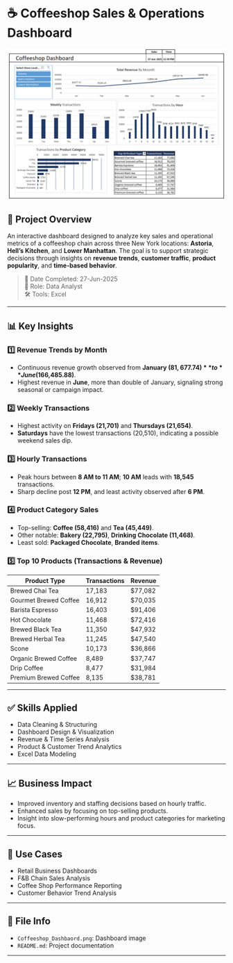# ☕ Coffeeshop Sales & Operations Dashboard

![Coffeeshop Dashboard](./Coffeeshop_Dashbaord.png)

## 📌 Project Overview
An interactive dashboard designed to analyze key sales and operational metrics of a coffeeshop chain across three New York locations: **Astoria**, **Hell’s Kitchen**, and **Lower Manhattan**. The goal is to support strategic decisions through insights on **revenue trends**, **customer traffic**, **product popularity**, and **time-based behavior**.

> 📅 Date Completed: 27-Jun-2025  
> 💼 Role: Data Analyst  
> 🛠 Tools: Excel 

---

## 📊 Key Insights

### 1️⃣ Revenue Trends by Month
- Continuous revenue growth observed from **January ($81,677.74)** to **June ($166,485.88)**.
- Highest revenue in **June**, more than double of January, signaling strong seasonal or campaign impact.

### 2️⃣ Weekly Transactions
- Highest activity on **Fridays (21,701)** and **Thursdays (21,654)**.
- **Saturdays** have the lowest transactions (20,510), indicating a possible weekend sales dip.

### 3️⃣ Hourly Transactions
- Peak hours between **8 AM to 11 AM**; **10 AM** leads with **18,545** transactions.
- Sharp decline post **12 PM**, and least activity observed after **6 PM**.

### 4️⃣ Product Category Sales
- Top-selling: **Coffee (58,416)** and **Tea (45,449)**.
- Other notable: **Bakery (22,795)**, **Drinking Chocolate (11,468)**.
- Least sold: **Packaged Chocolate**, **Branded items**.

### 5️⃣ Top 10 Products (Transactions & Revenue)
| Product Type             | Transactions | Revenue   |
|--------------------------|--------------|-----------|
| Brewed Chai Tea          | 17,183       | $77,082   |
| Gourmet Brewed Coffee    | 16,912       | $70,035   |
| Barista Espresso         | 16,403       | $91,406   |
| Hot Chocolate            | 11,468       | $72,416   |
| Brewed Black Tea         | 11,350       | $47,932   |
| Brewed Herbal Tea        | 11,245       | $47,540   |
| Scone                    | 10,173       | $36,866   |
| Organic Brewed Coffee    | 8,489        | $37,747   |
| Drip Coffee              | 8,477        | $31,984   |
| Premium Brewed Coffee    | 8,135        | $38,781   |

---

## ✅ Skills Applied
- Data Cleaning & Structuring  
- Dashboard Design & Visualization  
- Revenue & Time Series Analysis  
- Product & Customer Trend Analytics  
- Excel Data Modeling  


---

## 📈 Business Impact
- Improved inventory and staffing decisions based on hourly traffic.  
- Enhanced sales by focusing on top-selling products.  
- Insight into slow-performing hours and product categories for marketing focus.

---

## 📂 Use Cases
- Retail Business Dashboards  
- F&B Chain Sales Analysis  
- Coffee Shop Performance Reporting  
- Customer Behavior Trend Analysis

---

## 📁 File Info
- `Coffeeshop_Dashbaord.png`: Dashboard image
- `README.md`: Project documentation

---



